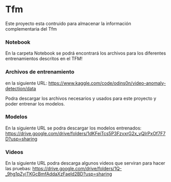 # Tfm
Este proyecto esta contruido para almacenar la información complementaria del Tfm 

### Notebook
En la carpeta Notebook se podrá encontrará los archivos para los diferentes entrenamientos descritos en el TFM!


### Archivos de entrenamiento
en la siguiente URL: https://www.kaggle.com/code/odins0n/video-anomaly-detection/data

Podra descargar los archivos necesarios y usados para este proyecto y poder entrenar los modelos.

### Modelos
En la siguiente URL se podra descargar los modelos entrenados:
https://drive.google.com/drive/folders/1dKFeiTcs5P3FzvxrG2x_yQIrPxOf7F7D?usp=sharing

### Videos 
En la siguiente URL podra descarga algunos videos que serviran para hacer las pruebas:
https://drive.google.com/drive/folders/1Q-_9hg1pZyiTKGcBmfAddaXzFaeId2BD?usp=sharing

